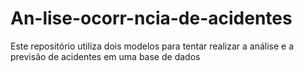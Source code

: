 # An-lise-ocorr-ncia-de-acidentes
Este repositório utiliza dois modelos para tentar realizar a análise e a previsão de acidentes em uma base de dados

